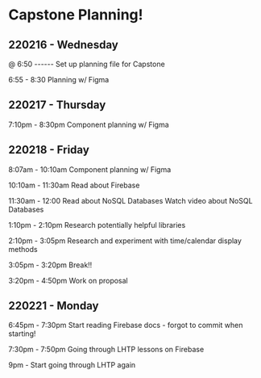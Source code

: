 # Capstone Planning!

220216 - Wednesday
---------------
@ 6:50 ------
Set up planning file for Capstone

6:55 - 8:30
Planning w/ Figma

220217 - Thursday
---------------
7:10pm - 8:30pm
Component planning w/ Figma

220218 - Friday
---------------
8:07am - 10:10am
Component planning w/ Figma

10:10am - 11:30am
Read about Firebase

11:30am - 12:00
Read about NoSQL Databases
Watch video about NoSQL Databases

1:10pm - 2:10pm
Research potentially helpful libraries

2:10pm - 3:05pm
Research and experiment with time/calendar display methods

3:05pm - 3:20pm
Break!!

3:20pm - 4:50pm
Work on proposal

220221 - Monday
---------------
6:45pm - 7:30pm
Start reading Firebase docs - forgot to commit when starting!

7:30pm - 7:50pm
Going through LHTP lessons on Firebase

9pm - 
Start going through LHTP again